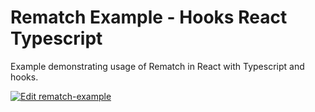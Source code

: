 # Rematch Example - Hooks React Typescript

Example demonstrating usage of Rematch in React with Typescript and hooks.

[![Edit rematch-example](https://codesandbox.io/static/img/play-codesandbox.svg)](https://codesandbox.io/s/github/rematch/rematch/tree/master/examples/hooks-react-ts?fontsize=14&hidenavigation=1&theme=dark)
